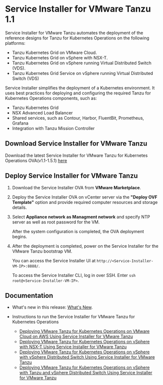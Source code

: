 # Service Installer for VMware Tanzu 1.1

Service Installer for VMware Tanzu automates the deployment of the reference designs for Tanzu for Kubernetes Operations on the following platforms:

- Tanzu Kubernetes Grid on VMware Cloud.
- Tanzu Kubernetes Grid on vSphere with NSX-T.
- Tanzu Kubernetes Grid on vSphere running Virtual Distributed Switch (VDS).
- Tanzu Kubernetes Grid Service on vSphere running Virtual Distributed Switch (VDS)

Service Installer simplifies the deployment of a Kubernetes environment. It uses best practices for deploying and configuring the required Tanzu for Kubernetes Operations components, such as:
- Tanzu Kubernetes Grid
- NSX Advanced Load Balancer
- Shared services, such as Contour, Harbor, FluentBit, Prometheus, Grafana
- Integration with Tanzu Mission Controller

## Download Service Installer for VMware Tanzu
Download the latest Service Installer for VMware Tanzu for Kubernetes Operations OVA(v1.1-1.5.1) [here](http://build-squid.eng.vmware.com/build/mts/release/bora-19543941/publish/service-installer-for-VMware-Tanzu-1.1.0.30-19543941_OVF10.ova)

## Deploy Service Installer for VMware Tanzu
1. Download the Service Installer OVA from **VMware Marketplace**. 
2. Deploy the Service Installer OVA on vCenter server via the **"Deploy OVF Template"** option and provide required computer resources and storage details.
3. Select **Appliance network as Managment network** and specify NTP server as well as root password for the VM.

   After the system configuration is completed, the OVA deployment begins.

4. After the deployment is completed, power on the Service Installer for the VMware Tanzu bootstrap VM. 

   You can access the Service Installer UI at `http://<Service-Installer-VM-IP>:8888/`.

   To access the Service Installer CLI, log in over SSH. Enter `ssh root@<Service-Installer-VM-IP>`.

## Documentation
- What's new in this release: [What's New](./WhatsNew.md).
- Instructions to run the Service Installer for VMware Tanzu for Kubernetes Operations

  - [Deploying VMware Tanzu for Kubernetes Operations on VMware Cloud on AWS Using Service Installer for VMware Tanzu](./VMware%20Cloud%20on%20AWS%20-%20VMC/TKOonVMConAWS.md)
  - [Deploying VMware Tanzu for Kubernetes Operations on vSphere with NSX-T Using Service Installer for VMware Tanzu](./vSphere%20-%20Backed%20by%20NSX-T/tkoVsphereNSXT.md)
  - [Deploying VMware Tanzu for Kubernetes Operations on vSphere with vSphere Distributed Switch Using Service Installer for VMware Tanzu](./vSphere%20-%20Backed%20by%20VDS/TKGm/TKOonVsphereVDStkg.md)
  - [Deploying VMware Tanzu for Kubernetes Operations on vSphere with Tanzu and vSphere Distributed Switch Using Service Installer for VMware Tanzu](./vSphere%20-%20Backed%20by%20VDS/TKGs/TKOonVsphereVDStkgs.md)
